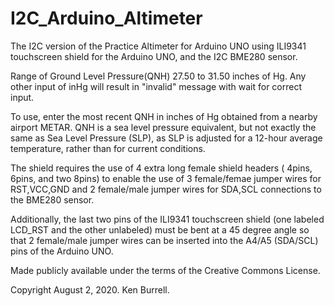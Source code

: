# I2C_Arduino_Altimeter
The I2C version of the Practice Altimeter for Arduino UNO using ILI9341 
touchscreen shield for the Arduino UNO, and the I2C BME280 sensor.

Range of Ground Level Pressure(QNH) 27.50 to 31.50 inches of Hg.
Any other input of inHg will result in "invalid" message with wait for
correct input.

To use, enter the most recent QNH in inches of Hg obtained from a nearby
airport METAR.  QNH is a sea level pressure equivalent, but not exactly
the same as Sea Level Pressure (SLP), as SLP is adjusted for a 12-hour 
average temperature, rather than for current conditions.

The shield requires the use of 4 extra long female shield headers ( 4pins,
6pins, and two 8pins) to enable the use of 3 female/femae jumper wires for
RST,VCC,GND and 2 female/male jumper wires for SDA,SCL connections to the 
BME280 sensor.

Additionally, the last two pins of the ILI9341 touchscreen shield (one labeled
LCD_RST and the other unlabeled) must be bent at a 45 degree angle so that
2 female/male jumper wires can be inserted into the A4/A5 (SDA/SCL) pins
of the Arduino UNO.

Made publicly available under the terms of the Creative Commons License.

Copyright August 2, 2020.  Ken Burrell.
